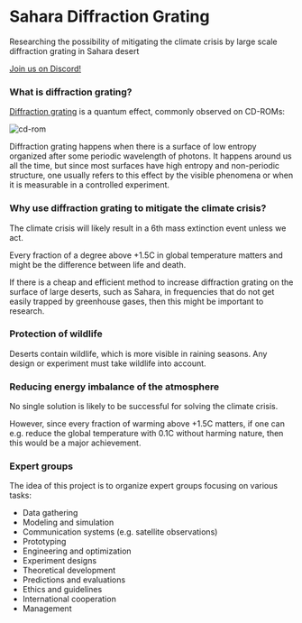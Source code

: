 # Sahara Diffraction Grating
Researching the possibility of mitigating the climate crisis by large scale diffraction grating in Sahara desert

[Join us on Discord!](https://discord.gg/JkrhJJRBR2)

### What is diffraction grating?

[Diffraction grating](https://en.wikipedia.org/wiki/Diffraction_grating) is a quantum effect,
commonly observed on CD-ROMs:

![cd-rom](https://external-content.duckduckgo.com/iu/?u=https%3A%2F%2Fs3-us-west-2.amazonaws.com%2Fcourses-images-archive-read-only%2Fwp-content%2Fuploads%2Fsites%2F222%2F2014%2F12%2F20111342%2FFigure_28_00_01a_D.jpg&f=1&nofb=1&ipt=0021096e2f2384717e0350a97d6824cc81894e4d08d8e605118741a4684820a3&ipo=images)

Diffraction grating happens when there is a surface of low entropy organized after some periodic wavelength of photons.
It happens around us all the time, but since most surfaces have high entropy and non-periodic structure,
one usually refers to this effect by the visible phenomena or when it is measurable in a controlled experiment.

### Why use diffraction grating to mitigate the climate crisis?

The climate crisis will likely result in a 6th mass extinction event unless we act.

Every fraction of a degree above +1.5C in global temperature matters and might be the difference between life and death.

If there is a cheap and efficient method to increase diffraction grating on the surface of large deserts,
such as Sahara, in frequencies that do not get easily trapped by greenhouse gases, then this might be important to research.

### Protection of wildlife

Deserts contain wildlife, which is more visible in raining seasons.
Any design or experiment must take wildlife into account.

### Reducing energy imbalance of the atmosphere

No single solution is likely to be successful for solving the climate crisis.

However, since every fraction of warming above +1.5C matters,
if one can e.g. reduce the global temperature with 0.1C without harming nature, then this would be a major achievement.

### Expert groups

The idea of this project is to organize expert groups focusing on various tasks:

- Data gathering
- Modeling and simulation
- Communication systems (e.g. satellite observations)
- Prototyping
- Engineering and optimization
- Experiment designs
- Theoretical development
- Predictions and evaluations
- Ethics and guidelines
- International cooperation
- Management
